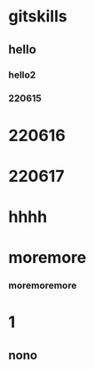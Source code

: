 # gitskills 
## hello
### hello2
### 220615
# 220616
# 220617
# hhhh
# moremore
### moremoremore
# 1
## nono
